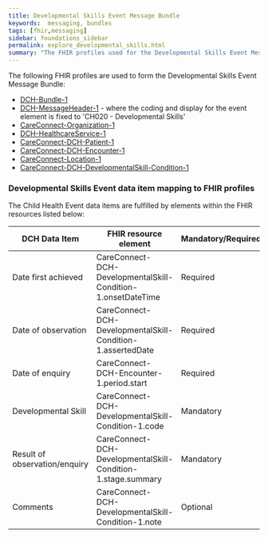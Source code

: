 ```yaml
---
title: Developmental Skills Event Message Bundle
keywords:  messaging, bundles
tags: [fhir,messaging]
sidebar: foundations_sidebar
permalink: explore_developmental_skills.html
summary: "The FHIR profiles used for the Developmental Skills Event Message Bundle"
---
```


The following FHIR profiles are used to form the Developmental Skills Event Message Bundle:

- [DCH-Bundle-1](https://fhir.nhs.uk/STU3/StructureDefinition/DCH-Bundle-1)
- [DCH-MessageHeader-1](https://fhir.nhs.uk/STU3/StructureDefinition/DCH-MessageHeader-1) - where the coding and display for the event element is fixed to 'CH020 - Developmental Skills'
- [CareConnect-Organization-1](https://fhir.hl7.org.uk/STU3/StructureDefinition/CareConnect-Organization-1)
- [DCH-HealthcareService-1](https://fhir.nhs.uk/STU3/StructureDefinition/DCH-HealthcareService-1)
- [CareConnect-DCH-Patient-1](https://fhir.nhs.uk/STU3/StructureDefinition/CareConnect-DCH-Patient-1)
- [CareConnect-DCH-Encounter-1](https://fhir.nhs.uk/STU3/StructureDefinition/CareConnect-DCH-Encounter-1)
- [CareConnect-Location-1](https://fhir.hl7.org.uk/STU3/StructureDefinition/CareConnect-Location-1)
- [CareConnect-DCH-DevelopmentalSkill-Condition-1](https://fhir.nhs.uk/STU3/StructureDefinition/CareConnect-DCH-DevelopmentalSkill-Condition-1)

### Developmental Skills Event data item mapping to FHIR profiles ###

The Child Health Event data items are fulfilled by elements within the FHIR resources listed below:

| DCH Data Item     | FHIR resource element                                       | Mandatory/Required/Optional |
|-------------------|-------------------------------------------------------------|-----------------------------|
| Date first achieved     | CareConnect-DCH-DevelopmentalSkill-Condition-1.onsetDateTime                 | Required                    |
| Date of observation     | CareConnect-DCH-DevelopmentalSkill-Condition-1.assertedDate          | Required                    |
| Date of enquiry             | CareConnect-DCH-Encounter-1.period.start                    | Required                   |
| Developmental Skill    | CareConnect-DCH-DevelopmentalSkill-Condition-1.code                  | Mandatory                   |
| Result of observation/enquiry  | CareConnect-DCH-DevelopmentalSkill-Condition-1.stage.summary         | Mandatory                   |
| Comments    | CareConnect-DCH-DevelopmentalSkill-Condition-1.note    | Optional                   |